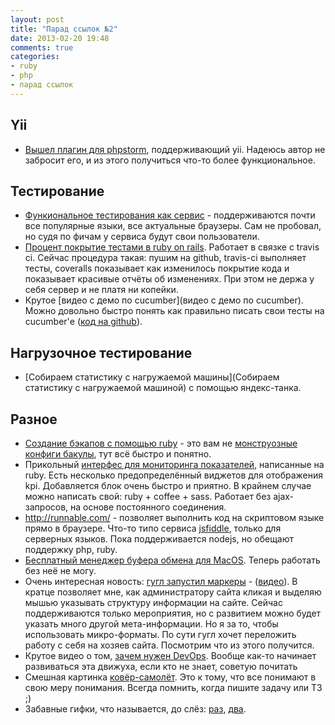 ```yaml
---
layout: post
title: "Парад ссылок №2"
date: 2013-02-20 19:48
comments: true
categories:
- ruby
- php
- парад ссылок
---
```



## Yii

* [Вышел плагин для phpstorm](http://yiiframework.ru/forum/viewtopic.php?f=17&t=10795), поддерживающий yii. Надеюсь автор не забросит его, и из этого получиться что-то более функциональное.

## Тестирование
* [Функиональное тестирования как сервис](https://saucelabs.com/home) - поддерживаются почти все популярные языки, все актуальные браузеры. Сам не пробовал, но судя по фичам у сервиса будут свои пользователи.
* [Процент покрытие тестами в ruby on rails](https://coveralls.io/). Работает в связке с travis ci. Сейчас процедура такая: пушим на github, travis-ci выполняет тесты, coveralls показывает как изменилось покрытие кода и показывает красивые отчёты об изменениях. При этом не держа у себя сервер и не платя ни копейки.
* Крутое [видео с демо по cucumber](видео с демо по cucumber). Можно довольно быстро понять как правильно писать свои тесты на cucumber'е ([код на github](https://github.com/mattwynne/bdd-exchange-london-2011-code/tree/master/features/support)).

## Нагрузочное тестирование
* [Собираем статистику с нагружаемой машины](Собираем статистику с нагружаемой машиной) с помощью яндекс-танка.

## Разное
* [Создание бэкапов с помощью ruby](http://csolg.com/blogs/nastroika-rezervnogo-arhivirovaniya-backup-ruby-on-rails-32-proektov) - это вам не [монструозные конфиги бакулы](/bacula-backup), тут всё быстро и понятно.
* Прикольный [интерфес для мониторинга показателей](http://shopify.github.com/dashing), написанные на ruby. Есть несколько предопределённый виджетов для отображения kpi. Добавляется блок очень быстро и приятно. В крайнем случае можно написать свой: ruby + coffee + sass. Работает без ajax-запросов, на основе постоянного соединения.
* http://runnable.com/ - позволяет выполнить код на скриптовом языке прямо в браузере. Что-то типо сервиса [jsfiddle](http://jsfiddle.net/), только для серверных языков. Пока поддерживается nodejs, но обещают поддержку php, ruby.
* [Бесплатный менеджер буфера обмена для MacOS](http://www.clipmenu.com/). Теперь работать без неё не могу.
* Очень интересная новость: [гугл запустил маркеры](http://support.google.com/webmasters/bin/answer.py?hl=ru&answer=2692911) - ([видео](http://www.youtube.com/watch?v=WrEJds3QeTw&feature=youtu.be&hd=1)). В кратце позволяет мне, как администратору сайта кликая и выделяю мышью указывать структуру информации на сайте. Сейчас поддерживаются только мероприятия, но с развитием можно будет указать много другой мета-информации. Но я за то, чтобы использовать микро-форматы. По сути гугл хочет переложить работу с себя на хозяев сайта. Посмотрим что из этого получится.
* Крутое видео о том, [зачем нужен DevOps](http://www.youtube.com/watch?v=wdBNjHZPUsI&feature=youtu.be). Вообще как-то начинает развиваться эта движуха, если кто не знает, советую почитать
* Cмешная картинка [ковёр-самолёт](http://pic.twitter.com/wQMutooX). Это к тому, что все понимают в свою меру понимания. Всегда помнить, когда пишите задачу или ТЗ ;)
* Забавные гифки, что называется, до слёз: [раз](http://devopsreactions.tumblr.com/), [два](http://www.zombieit.net/posts/zhizn-razrabotchika-v-gif-animacijah).

